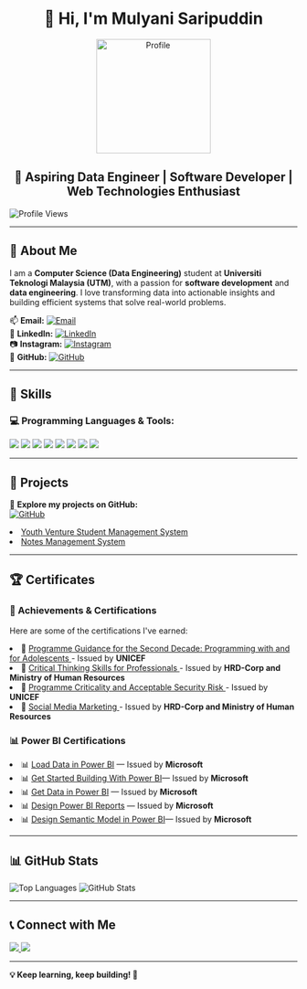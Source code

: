 

<h1 align = "center"> 👋 Hi, I'm <b>Mulyani Saripuddin</b></h1> 
<div align="center">
  <img src="https://github.com/user-attachments/assets/aa09ad92-8694-42c6-bf75-6e9fc444b316" alt="Profile" width="200"/>
</div>
<h2 align = "center">🚀 Aspiring Data Engineer | Software Developer | Web Technologies Enthusiast  </h2>

![Profile Views](https://komarev.com/ghpvc/?username=mulyani28&label=Profile%20views&color=0e75b6&style=flat)

---

## 📝 About Me  
I am a **Computer Science (Data Engineering)** student at **Universiti Teknologi Malaysia (UTM)**, with a passion for **software development** and **data engineering**. I love transforming data into actionable insights and building efficient systems that solve real-world problems.

📫 **Email:** [![Email](https://img.shields.io/badge/Email-mulyanisaripuddin28@gmail.com-D14836?style=flat&logo=gmail&logoColor=white)](mailto:mulyanisaripuddin28@gmail.com)  
🔗 **LinkedIn:** [![LinkedIn](https://img.shields.io/badge/LinkedIn-Mulyani_Saripuddin-0077B5?style=flat&logo=linkedin&logoColor=white)](https://www.linkedin.com/in/mulyani-saripuddin-387684261/)  
📷 **Instagram:** [![Instagram](https://img.shields.io/badge/Instagram-@mlyk.srpddn-E4405F?style=flat&logo=instagram&logoColor=white)](https://instagram.com/mlyk.srpddn)  
🐙 **GitHub:** [![GitHub](https://img.shields.io/badge/GitHub-mulyani28-181717?style=flat&logo=github&logoColor=white)](https://github.com/mulyani28)  

---

## 🔧 Skills  
### 💻 Programming Languages & Tools:  
<div>
  <img src="https://img.shields.io/badge/-C++-00599C?style=flat&logo=c%2B%2B&logoColor=white" />
  <img src="https://img.shields.io/badge/-PHP-777BB4?style=flat&logo=php&logoColor=white" />
  <img src="https://img.shields.io/badge/-Java-007396?style=flat&logo=java&logoColor=white" />
  <img src="https://img.shields.io/badge/-HTML5-E34F26?style=flat&logo=html5&logoColor=white" />
  <img src="https://img.shields.io/badge/-CSS3-1572B6?style=flat&logo=css3" />
  <img src="https://img.shields.io/badge/-JavaScript-F7DF1E?style=flat&logo=javascript&logoColor=black" />
  <img src="https://img.shields.io/badge/-Python-3776AB?style=flat&logo=python&logoColor=white" />
  <img src="https://img.shields.io/badge/-MySQL-4479A1?style=flat&logo=mysql&logoColor=white" />
</div>

---

## 📂 Projects  
🚀 **Explore my projects on GitHub:**  
[![GitHub](https://img.shields.io/badge/GitHub-Profile-blue?style=flat&logo=github)](https://github.com/mulyani28)
<li><a href="https://github.com/mulyani28/Youth-Venture">Youth Venture Student Management System</a></li>
  <li><a href="https://github.com/mulyani28/Notes-Management-System">Notes Management System</a></li>

---

## 🏆 Certificates  
### 📜 Achievements & Certifications  
Here are some of the certifications I've earned:  
<div>
<li>📜 <a href="https://agora.unicef.org/mod/certificate/view.php?id=142043&action=get">Programme Guidance for the Second Decade: Programming with and
for Adolescents
</a>- Issued by <b>UNICEF</b>
<li>📜 <a href = "https://github.com/user-attachments/assets/48ab9b4c-c936-4a9d-9924-640c697f53ea" >Critical Thinking Skills for Professionals
</a>- Issued by <b>HRD-Corp and Ministry of Human Resources</b>
<li>📜 <a href = "https://github.com/user-attachments/assets/d3ef10f4-62a1-449c-bbac-7e3d000f67bd" >Programme Criticality and Acceptable Security Risk
</a>- Issued by <b>UNICEF</b>
<li>📜 <a href = "https://github.com/user-attachments/assets/17e31064-5fbf-4fce-9bd2-2cb7fb1a23fb" >Social Media Marketing
</a>- Issued by <b>HRD-Corp and Ministry of Human Resources</b>
</div>

### 📊 Power BI Certifications
<div>
  <li>📊 <a href="https://github.com/user-attachments/assets/1bb66ed0-dede-4365-82c1-07ce7d912016">Load Data in Power BI</a> — Issued by <b>Microsoft</b></li>
  <li>📊 <a href="https://github.com/user-attachments/assets/944affe0-8aec-4103-9cc0-953f9e819155">Get Started Building With Power BI</a>— Issued by <b>Microsoft</b></li></li>
  <li>📊 <a href="https://github.com/user-attachments/assets/5d9b68b2-ef61-4db4-9e8f-39503ad3284f">Get Data in Power BI</a> — Issued by <b>Microsoft</b></li>
  <li>📊 <a href="https://github.com/user-attachments/assets/7af33969-02ea-4a1c-a2f6-74ccda81b1b9">Design Power BI Reports</a> — Issued by <b>Microsoft</b></li>
  <li>📊 <a href="https://github.com/user-attachments/assets/eed8c793-6241-4ddf-ae86-5fa48d46d602">Design Semantic Model in Power BI</a>— Issued by <b>Microsoft</b></li></li>
</div>






---

## 📊 GitHub Stats  
<div>
  <img src="https://github-readme-stats.vercel.app/api/top-langs/?username=mulyani28&layout=compact&theme=blueberry" alt="Top Languages" />
  <img src="https://github-readme-stats.vercel.app/api?username=mulyani28&show_icons=true&theme=blueberry" alt="GitHub Stats" />
</div>

---

## 📞 Connect with Me  
<a href="https://www.linkedin.com/in/mulyani-saripuddin-387684261/" target="_blank">
  <img src="https://img.shields.io/badge/LinkedIn-Connect-blue?style=for-the-badge&logo=linkedin" />
</a>
<a href="https://instagram.com/mlyk.srpddn" target="_blank">
  <img src="https://img.shields.io/badge/Instagram-Follow-E4405F?style=for-the-badge&logo=instagram&logoColor=white" />
</a>

---

**💡 Keep learning, keep building! 🚀**
